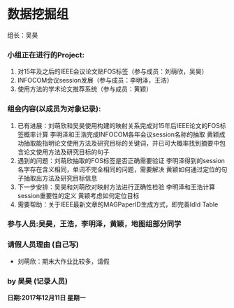 # 数据挖掘组
组长：吴昊

### 小组正在进行的Project:
1. 对15年及之后的IEEE会议论文贴FOS标签（参与成员：刘萌欣，吴昊）
2. INFOCOM会议session发展（参与成员：李明泽，王浩）
3. 使用方法的学术论文推荐系统（参与成员：黄颖）

### 组会内容(以成员为对象记录):
1. 已有进展：刘萌欣和吴昊使用构建的映射关系完成对15年后IEEE论文的FOS标签概率计算
             李明泽和王浩完成INFOCOM各年会议session名称的抽取
             黄颖成功抽取能指明论文使用方法及研究目标的关键词，并已可大概率找到摘要中包含论文使用方法及研究目标的句子
2. 遇到的问题：刘萌欣抽取的FOS标签是否正确需要验证
               李明泽得到的session名字存在含义相同，单词不完全相同的问题，需要解决
               黄颖如何通过定位的句子抽取出方法及研究目标信息
3. 下一步安排：吴昊和刘萌欣对映射方法进行正确性检验
               李明泽和王浩计算session重要性的定义
               黄颖考虑如何定位目标
4. 需要帮助：关于IEEE最新文章的MAGPaperID生成方式，即完善IdId Table

### 参与人员:吴昊，王浩，李明泽，黄颖，地图组部分同学

### 请假人员理由 (自己写)
* 刘萌欣：期末大作业比较多，请假

### by 吴昊 (记录人员)

**日期:2017年12月11日 星期一**